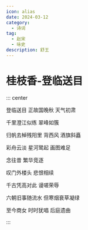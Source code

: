 ```yaml
---
icon: alias
date: 2024-03-12
category:
  - 诗词
tag:
  - 赵宋
  - 咏史
description: 舒王
---
```


# 桂枝香-登临送目

<!-- more -->

::: center

登临送目 正故国晚秋 天气初肃

千里澄江似练 翠峰如簇

归帆去棹残阳里 背西风 酒旗斜矗

彩舟云淡 星河鹭起 画图难足


念往昔 繁华竞逐

叹门外楼头 悲恨相续

千古凭高对此 谩嗟荣辱

六朝旧事随流水 但寒烟衰草凝绿

至今商女 时时犹唱 后庭遗曲

:::